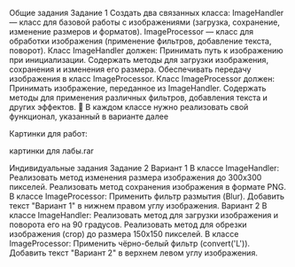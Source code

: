 Общие задания
Задание 1
Создать два связанных класса:
ImageHandler — класс для базовой работы с изображениями (загрузка, сохранение, изменение размеров и форматов).
ImageProcessor — класс для обработки изображения (применение фильтров, добавление текста, поворот).
Класс ImageHandler должен:
Принимать путь к изображению при инициализации.
Содержать методы для загрузки изображения, сохранения и изменения его размера.
Обеспечивать передачу изображения в класс ImageProcessor.
Класс ImageProcessor должен:
Принимать изображение, переданное из ImageHandler.
Содержать методы для применения различных фильтров, добавления текста и других эффектов.
🚨
В каждом классе нужно реализовать свой функционал, указанный в варианте далее

Картинки для работ:

картинки для лабы.rar

Индивидуальные задания
Задание 2
Вариант 1
В классе ImageHandler:
Реализовать метод изменения размера изображения до 300x300 пикселей.
Реализовать метод сохранения изображения в формате PNG.
В классе ImageProcessor:
Применить фильтр размытия (Blur).
Добавить текст "Вариант 1" в нижнем правом углу изображения.
Вариант 2
В классе ImageHandler:
Реализовать метод для загрузки изображения и поворота его на 90 градусов.
Реализовать метод для обрезки изображения (crop) до размера 150x150 пикселей.
В классе ImageProcessor:
Применить чёрно-белый фильтр (convert('L')).
Добавить текст "Вариант 2" в верхнем левом углу изображения.
